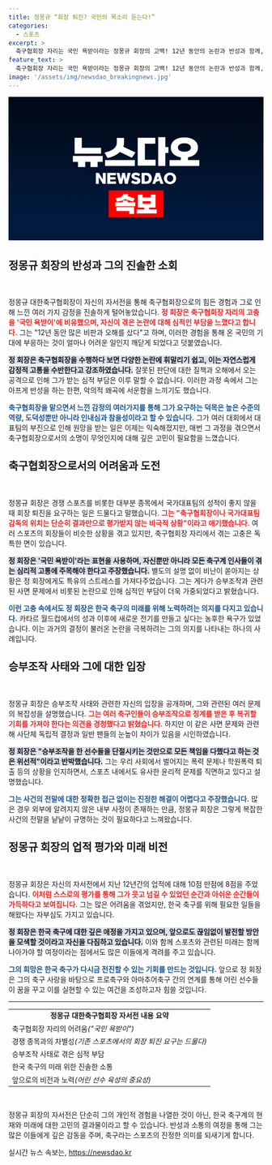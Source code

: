 ```yaml
---
title: 정몽규 “회장 퇴진? 국민의 목소리 듣는다!”
categories:
  - 스포츠
excerpt: >
  축구협회장 자리는 국민 욕받이라는 정몽규 회장의 고백! 12년 동안의 논란과 반성과 함께, 그는 한국 축구의 미래를 위해 어떤 선택을 내릴지 눈길을 끌고 있습니다. 그의 자서전 속 진솔한 이야기 속으로 들어가 보세요!
feature_text: >
  축구협회장 자리는 국민 욕받이라는 정몽규 회장의 고백! 12년 동안의 논란과 반성과 함께, 그는 한국 축구의 미래를 위해 어떤 선택을 내릴지 눈길을 끌고 있습니다. 그의 자서전 속 진솔한 이야기 속으로 들어가 보세요!
image: '/assets/img/newsdao_breakingnews.jpg'
---
```


<p><img src="/assets/img/newsdao_breakingnews.jpg" alt="implanttips 속보" /></p>

<h2 data-ke-size="size26">정몽규 회장의 반성과 그의 진솔한 소회</h2>

<p data-ke-size="size16">&nbsp;</p> 

<p>정몽규 대한축구협회장이 자신의 자서전을 통해 축구협회장으로의 힘든 경험과 그로 인해 느낀 여러 가지 감정을 진솔하게 털어놓았습니다. <b><span style="color: #ee2323;">정 회장은 축구협회장 자리의 고충을 '국민 욕받이'에 비유했으며, 자신이 겪은 논란에 대해 심적인 부담을 느꼈다고 합니다.</span></b> 그는 "12년 동안 많은 비판과 오해를 샀다"고 하며, 이러한 경험을 통해 온 국민의 기대에 부응하는 것이 얼마나 어려운 일인지 깨닫게 되었다고 덧붙였습니다.</p>

<p><b><span style="background-color: #21538527;">정 회장은 축구협회장을 수행하다 보면 다양한 논란에 휘말리기 쉽고, 이는 자연스럽게 감정적 고통을 수반한다고 강조하였습니다.</span></b> 잘못된 판단에 대한 질책과 오해에서 오는 공격으로 인해 그가 받는 심적 부담은 이루 말할 수 없습니다. 이러한 과정 속에서 그는 아프게 반성을 하는 한편, 악의적 왜곡에 서운함을 느끼기도 했습니다.</p>

<p><b><span style="color: #1a5490;">축구협회장을 맡으면서 느낀 감정의 여러가지를 통해 그가 요구하는 덕목은 높은 수준의 역량, 도덕성뿐만 아니라 인내심과 참을성이라고 할 수 있습니다.</span></b> 그가 여러 대회에서 대표팀의 부진으로 인해 원망을 받는 일은 이제는 익숙해졌지만, 매번 그 과정을 겪으면서 축구협회장으로서의 소명이 무엇인지에 대해 깊은 고민이 필요함을 느꼈습니다.</p>

<h2 data-ke-size="size26">축구협회장으로서의 어려움과 도전</h2>

<p data-ke-size="size16">&nbsp;</p>

<p>정몽규 회장은 경쟁 스포츠를 비롯한 대부분 종목에서 국가대표팀의 성적이 좋지 않을 때 회장 퇴진을 요구하는 일은 드물다고 말했습니다. <b><span style="color: #ee2323;">그는 "축구협회장이나 국가대표팀 감독의 위치는 단순히 결과만으로 평가받지 않는 비극적 상황"이라고 애기했습니다.</span></b> 여러 스포츠의 회장들이 비슷한 상황을 겪고 있지만, 축구협회장 자리에서 겪는 고충은 독특한 면이 있습니다.</p>

<p><b><span style="background-color: #21538527;">정 회장은 '국민 욕받이'라는 표현을 사용하며, 자신뿐만 아니라 모든 축구계 인사들이 겪는 심리적 고통에 주목해야 한다고 주장했습니다.</span></b> 별도의 설명 없이 비난이 쏟아지는 상황은 정 회장에게도 특유의 스트레스를 가져다주었습니다. 그는 게다가 승부조작과 관련된 사면 문제에서 비롯된 논란으로 인해 심적인 부담이 더욱 가중되었다고 밝혔습니다.</p>

<p><b><span style="color: #1a5490;">이런 고충 속에서도 정 회장은 한국 축구의 미래를 위해 노력하려는 의지를 다지고 있습니다.</span></b> 카타르 월드컵에서의 성과 이후에 새로운 전기를 만들고 싶다는 농후한 욕구가 있었습니다. 이는 과거의 결정이 불러온 논란을 극복하려는 그의 의지를 나타내는 하나의 사례입니다.</p>

<h2 data-ke-size="size26">승부조작 사태와 그에 대한 입장</h2>

<p data-ke-size="size16">&nbsp;</p>

<p>정몽규 회장은 승부조작 사태와 관련한 자신의 입장을 공개하며, 그와 관련된 여러 문제의 복잡성을 설명했습니다. <b><span style="color: #ee2323;">그는 여러 축구인들이 승부조작으로 징계를 받은 후 복귀할 기회를 가져야 한다는 의견을 경청했다고 밝혔습니다.</span></b> 하지만 이 같은 사면 문제와 관련해 사단체 독립적 결정과 일반 팬들의 눈높이 차이가 있음을 시인하였습니다.</p>

<p><b><span style="background-color: #21538527;">정 회장은 "승부조작을 한 선수들을 단절시키는 것만으로 모든 책임을 다했다고 하는 것은 위선적"이라고 반박했습니다.</span></b> 그는 우리 사회에서 벌어지는 폭력 문제나 학원폭력 퇴출 등의 상황을 인지하면서, 스포츠 내에서도 유사한 윤리적 문제를 직면하고 있다고 설명했습니다. </p>

<p><b><span style="color: #1a5490;">그는 사건의 전말에 대한 정확한 접근 없이는 진정한 해결이 어렵다고 주장했습니다.</span></b> 많은 경우 외부에 알려지지 않은 내부 사정이 존재하는 만큼, 정몽규 회장은 그렇게 복잡한 사건의 전말을 낱낱이 규명하는 것이 필요하다고 느껴왔습니다.</p>

<h2 data-ke-size="size26">정몽규 회장의 업적 평가와 미래 비전</h2>

<p data-ke-size="size16">&nbsp;</p>

<p>정몽규 회장은 자신의 자서전에서 지난 12년간의 업적에 대해 10점 만점에 8점을 주었습니다. <b><span style="color: #ee2323;">이처럼 스스로의 평가를 통해 그가 웃고 넘길 수 있었던 순간과 아쉬운 순간들이 가득하다고 보여집니다.</span></b> 그는 많은 어려움을 겪었지만, 한국 축구를 위해 필요한 일들을 해왔다는 자부심도 가지고 있습니다. </p>

<p><b><span style="background-color: #21538527;">정 회장은 한국 축구에 대한 깊은 애정을 가지고 있으며, 앞으로도 끊임없이 발전할 방안을 모색할 것이라고 자신을 다짐하고 있습니다.</span></b> 이와 함께 스포츠와 관련된 미래는 함께 나아가야 할 여정이라는 점에서도 많은 이들에게 격려를 주고 있습니다. </p>

<p><b><span style="color: #1a5490;">그의 희망은 한국 축구가 다시금 전진할 수 있는 기회를 만드는 것입니다.</span></b> 앞으로 정 회장은 그의 축구 사랑을 바탕으로 프로축구와 아마추어축구 간의 연계를 통해 어린 선수들이 꿈을 꾸고 이를 실현할 수 있는 여건을 조성하고자 힘쓸 것입니다. </p>

<hr />

<table style="width: 100%; border-collapse: collapse; margin: 0 auto;">
  <tbody>
    <tr>
      <td style="text-align: center; height: 17px;"><b>정몽규 대한축구협회장 자서전 내용 요약</b></td>
    </tr>
    <tr>
      <td>축구협회장 자리의 어려움<i>("국민 욕받이")</i></td>
    </tr>
    <tr>
      <td>경쟁 종목과의 차별성<i>(기존 스포츠에서의 회장 퇴진 요구는 드물다)</i></td>
    </tr>
    <tr>
      <td>승부조작 사태로 겪은 심적 부담</td>
    </tr>
    <tr>
      <td>한국 축구의 미래 위한 진솔한 소통</td>
    </tr>
    <tr>
      <td>앞으로의 비전과 노력<i>(어린 선수 육성의 중요성)</i></td>
    </tr>
  </tbody>
</table>

<p data-ke-size="size16">&nbsp;</p> 

<p>정몽규 회장의 자서전은 단순히 그의 개인적 경험을 나열한 것이 아닌, 한국 축구계의 현재와 미래에 대한 고민의 결과물이라고 할 수 있습니다. 반성과 소통의 여정을 통해 그는 많은 이들에게 깊은 감동을 주며, 축구라는 스포츠의 진정한 의미를 되새기게 합니다.</p>
실시간 뉴스 속보는, <a href="https://newsdao.kr" rel="dofollow">https://newsdao.kr</a>


